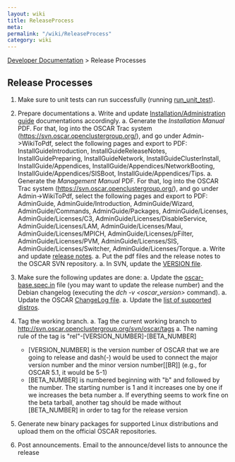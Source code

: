 ```yaml
---
layout: wiki
title: ReleaseProcess
meta: 
permalink: "/wiki/ReleaseProcess"
category: wiki
---
```

<!-- Name: ReleaseProcess -->
<!-- Version: 18 -->
<!-- Author: valleegr -->

[Developer Documentation](/wiki/DevelDocs/) > Release Processes

## Release Processes

1. Make sure to unit tests can run successfully (running [run_unit_test](http://svn.oscar.openclustergroup.org/trac/oscar/browser/trunk/testing/run_unit_test)).

2. Prepare documentations
  a. Write and update [Installation/Administration guide](/wiki/Support/) documentations accordingly.
  a. Generate the _Installation Manual_ PDF. For that, log into the OSCAR Trac system (https://svn.oscar.openclustergroup.org/), and go under Admin->WikiToPdf, select the following pages and export to PDF: InstallGuideIntroduction, InstallGuideReleaseNotes, InstallGuidePreparing, InstallGuideNetwork, InstallGuideClusterInstall, InstallGuide/Appendices, InstallGuide/Appendices/NetworkBooting, InstallGuide/Appendices/SISBoot, InstallGuide/Appendices/Tips.
  a. Generate the _Management Manual_ PDF. For that, log into the OSCAR Trac system (https://svn.oscar.openclustergroup.org/), and go under Admin->WikiToPdf, select the following pages and export to PDF: AdminGuide, AdminGuide/Introduction, AdminGuide/Wizard, AdminGuide/Commands, AdminGuide/Packages, AdminGuide/Licenses, AdminGuide/Licenses/C3, AdminGuide/Licenses/DisableService, AdminGuide/Licenses/LAM, AdminGuide/Licenses/Maui, AdminGuide/Licenses/MPICH, AdminGuide/Licenses/pFilter, AdminGuide/Licenses/PVM, AdminGuide/Licenses/SIS, AdminGuide/Licenses/Switcher, AdminGuide/Licenses/Torque.
  a. Write and update [release notes](http://svn.oscar.openclustergroup.org/trac/oscar/browser/trunk/dist/release-info).
  a. Put the pdf files and the release notes to the OSCAR SVN repository.
  a. In SVN, update the [VERSION file](http://svn.oscar.openclustergroup.org/trac/oscar/browser/trunk/VERSION).

3. Make sure the following updates are done:
  a. Update the [oscar-base.spec.in](http://svn.oscar.openclustergroup.org/trac/oscar/browser/trunk/oscar-base.spec.in) file (you may want to update the release number) and the Debian changelog (executing the _dch -v <oscar_version>_ command).
  a. Update the OSCAR [ChangeLog file](http://svn.oscar.openclustergroup.org/trac/oscar/browser/trunk/ChangeLog).
  a. Update the [list of supported distros](http://svn.oscar.openclustergroup.org/trac/oscar/browser/trunk/share/etc/supported_distros.txt).


4. Tag the working branch.
  a. Tag the current working branch to http://svn.oscar.openclustergroup.org/svn/oscar/tags
  a. The naming rule of the tag is "rel"-[VERSION_NUMBER]-[BETA_NUMBER]
    * [VERSION_NUMBER] is the version number of OSCAR that we are going to release and dash(-) would be used to connect the major version number and the minor version number[[BR]] (e.g., for OSCAR 5.1, it would be 5-1)
    * [BETA_NUMBER] is numbered beginning with "b" and followed by the number. The starting number is 1 and it increases one by one if we increases the beta number
  a. If everything seems to work fine on the beta tarball, another tag should be made without [BETA_NUMBER] in order to tag for the release version

4. Generate new binary packages for supported Linux distributions and upload them on the official OSCAR repositories.

5. Post announcements.
Email to the announce/devel lists to announce the release
